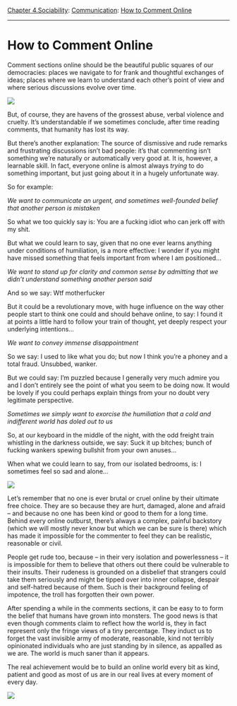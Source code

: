 [Chapter 4.Sociability](https://www.theschooloflife.com/thebookoflife/category/sociability/): [Communication](https://www.theschooloflife.com/thebookoflife/category/sociability/communication/): [How to Comment Online](https://www.theschooloflife.com/thebookoflife/how-to-comment-online/)

* * *

# How to Comment Online

Comment sections online should be the beautiful public squares of our democracies: places we navigate to for frank and thoughtful exchanges of ideas; places where we learn to understand each other’s point of view and where serious discussions evolve over time.

![](http://studentsblog.viublogs.org/files/2015/10/Gentile_Bellini_-_Procession_in_St._Marks_Square_Galleria_dellAccademia_Venice.jpg)

But, of course, they are havens of the grossest abuse, verbal violence and cruelty. It’s understandable if we sometimes conclude, after time reading comments, that humanity has lost its way.  
  
But there’s another explanation: The source of dismissive and rude remarks and frustrating discussions isn’t bad people: it’s that commenting isn’t something we’re naturally or automatically very good at. It is, however, a learnable skill. In fact, everyone online is almost always _trying_ to do something important, but just going about it in a hugely unfortunate way. &nbsp;

So for example:

_We want to communicate an urgent, and sometimes well-founded belief that another person is mistaken_

So what we too quickly say is: You are a fucking idiot who can jerk off with my shit.

But what we could learn to say, given that no one ever learns anything under conditions of humiliation, is a more effective: I wonder if you might have missed something that feels important from where I am positioned…

_We want to stand up for clarity and common sense by admitting that we didn’t understand something another person said_

And so we say: Wtf motherfucker

But it could be a revolutionary move, with huge influence on the way other people start to think one could and should behave online, to say: I found it at points a little hard to follow your train of thought, yet deeply respect your underlying intentions…

_We want to convey immense disappointment_

So we say: I used to like what you do; but now I think you’re a phoney and a total fraud. Unsubbed, wanker.

But we could say: I’m puzzled because I generally very much admire you and I don’t entirely see the point of what you seem to be doing now. It would be lovely if you could perhaps explain things from your no doubt very legitimate perspective.

_Sometimes we simply want to exorcise the humiliation that a cold and indifferent world has doled out to us_

So, at our keyboard in the middle of the night, with the odd freight train whistling in the darkness outside, we say: Suck it up bitches; bunch of fucking wankers spewing bullshit from your own anuses…

When what we could learn to say, from our isolated bedrooms, is: I sometimes feel so sad and alone…

![](http://www.luminous-endowment.org/subImages/winners/7/619/images/004.jpg)

Let’s remember that no one is ever brutal or cruel online by their ultimate free choice. They are so because they are hurt, damaged, alone and afraid – and because no one has been kind or good to them for a long time. Behind every online outburst, there’s always a complex, painful backstory (which we will mostly never know but which we can be sure is there) which has made it impossible for the commenter to feel they can be realistic, reasonable or civil.

People get rude too, because – in their very isolation and powerlessness – it is impossible for them to believe that others out there could be vulnerable to their insults. Their rudeness is grounded on a disbelief that strangers could take them seriously and might be tipped over into inner collapse, despair and self-hatred because of them. Such is their background feeling of impotence, the troll has forgotten their own power.

After spending a while in the comments sections, it can be easy to to form the belief that humans have grown into monsters. The good news is that even though comments claim to reflect how the world is, they in fact represent only the fringe views of a tiny percentage. They induct us to forget the vast invisible army of moderate, reasonable, kind not terribly opinionated individuals who are just standing by in silence, as appalled as we are. The world is much saner than it appears.

The real achievement would be to build an online world every bit as kind, patient and good as most of us are in our real lives at every moment of every day.

[![](https://img.youtube.com/vi/OI1pufK0zOg/0.jpg)](https://www.youtube.com/embed/OI1pufK0zOg '')

